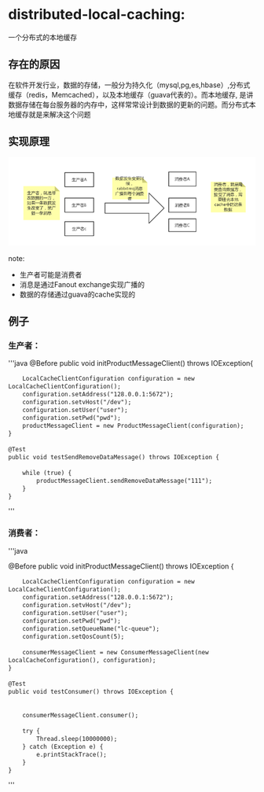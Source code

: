 # distributed-local-caching:
一个分布式的本地缓存

## 存在的原因
在软件开发行业，数据的存储，一般分为持久化（mysql,pg,es,hbase）,分布式缓存（redis，Memcached），以及本地缓存（guava代表的）。而本地缓存,
是讲数据存储在每台服务器的内存中，这样常常设计到数据的更新的问题。而分布式本地缓存就是来解决这个问题
## 实现原理
![结构图](https://github.com/pafer001/distributed-local-caching/blob/master/doc/flow.png)

note:
* 生产者可能是消费者
* 消息是通过Fanout exchange实现广播的
* 数据的存储通过guava的cache实现的

## 例子

### 生产者：
'''java
 @Before
    public void initProductMessageClient() throws IOException{

        LocalCacheClientConfiguration configuration = new LocalCacheClientConfiguration();
        configuration.setAddress("128.0.0.1:5672");
        configuration.setvHost("/dev");
        configuration.setUser("user");
        configuration.setPwd("pwd");
        productMessageClient = new ProductMessageClient(configuration);
    }

    @Test
    public void testSendRemoveDataMessage() throws IOException {

        while (true) {
            productMessageClient.sendRemoveDataMessage("111");
        }
    }
'''

### 消费者：
'''java

 @Before
    public void initProductMessageClient() throws IOException {

        LocalCacheClientConfiguration configuration = new LocalCacheClientConfiguration();
        configuration.setAddress("128.0.0.1:5672");
        configuration.setvHost("/dev");
        configuration.setUser("user");
        configuration.setPwd("pwd");
        configuration.setQueueName("lc-queue");
        configuration.setQosCount(5);

        consumerMessageClient = new ConsumerMessageClient(new LocalCacheConfiguration(), configuration);
    }

    @Test
    public void testConsumer() throws IOException {


        consumerMessageClient.consumer();

        try {
            Thread.sleep(10000000);
        } catch (Exception e) {
            e.printStackTrace();
        }
    }
'''



